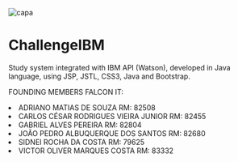 ![capa](https://user-images.githubusercontent.com/47859496/60742007-f0041200-9f41-11e9-8231-8ec07910498a.png)
# ChallengeIBM
Study system integrated with IBM API (Watson), developed in Java language, using JSP, JSTL, CSS3, Java and Bootstrap.

FOUNDING MEMBERS FALCON IT: 

<li>ADRIANO MATIAS DE SOUZA 				          RM: 82508</li>
<li>CARLOS CÉSAR RODRIGUES VIEIRA JUNIOR      RM: 82455</li>
<li>GABRIEL ALVES PEREIRA				              RM: 82804</li>
<li>JOÃO PEDRO ALBUQUERQUE DOS SANTOS 	      RM: 82680</li>
<li>SIDNEI ROCHA DA COSTA 				            RM: 79625</li>
<li>VICTOR OLIVER MARQUES COSTA 			        RM: 83332</li>

